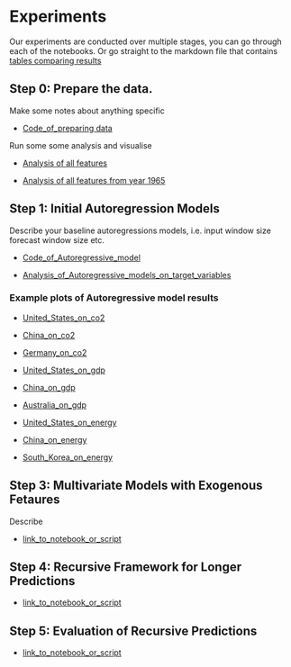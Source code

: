 # Experiments

Our experiments are conducted over multiple stages, you can go
through each of the notebooks. Or go straight to the markdown
file that contains [tables comparing results](../results/Summary.md)

## Step 0: Prepare the data.

Make some notes about anything specific

* [Code_of_preparing data](https://github.com/pinglainstitute/energy-gdp-emissions/blob/main/code/00_Prepare_data.ipynb)

Run some some analysis and visualise

* [Analysis of all features](https://github.com/pinglainstitute/energy-gdp-emissions/blob/main/results/feature_g20_analysis.md)

* [Analysis of all features from year 1965](https://github.com/pinglainstitute/energy-gdp-emissions/blob/main/results/feature_g20_start_year_analysis.md)

## Step 1: Initial Autoregression Models

Describe your baseline autoregressions models, i.e. input window size
forecast window size etc.

* [Code_of_Autoregressive_model](https://github.com/pinglainstitute/energy-gdp-emissions/blob/main/code/01_Autoregressive.ipynb)

* [Analysis_of_Autoregressive_models_on_target_variables](https://github.com/pinglainstitute/energy-gdp-emissions/blob/main/data/ar_summay.csv)

### Example plots of Autoregressive model results

* [United_States_on_co2](https://github.com/pinglainstitute/energy-gdp-emissions/blob/main/results/01_plots/United%20States_co2_comparison.png)
* [China_on_co2](https://github.com/pinglainstitute/energy-gdp-emissions/blob/main/results/01_plots/China_co2_comparison.png)
* [Germany_on_co2](https://github.com/pinglainstitute/energy-gdp-emissions/blob/main/results/01_plots/Germany_co2_comparison.png)

* [United_States_on_gdp](https://github.com/pinglainstitute/energy-gdp-emissions/blob/main/results/01_plots/United%20States_gdp_comparison.png)
* [China_on_gdp](https://github.com/pinglainstitute/energy-gdp-emissions/blob/main/results/01_plots/China_gdp_comparison.png)
* [Australia_on_gdp](https://github.com/pinglainstitute/energy-gdp-emissions/blob/main/results/01_plots/Australia_gdp_comparison.png)

* [United_States_on_energy](https://github.com/pinglainstitute/energy-gdp-emissions/blob/main/results/01_plots/United%20States_primary_energy_consumption_comparison.png)
* [China_on_energy](https://github.com/pinglainstitute/energy-gdp-emissions/blob/main/results/01_plots/China_primary_energy_consumption_comparison.png)
* [South_Korea_on_energy](https://github.com/pinglainstitute/energy-gdp-emissions/blob/main/results/01_plots/South%20Korea_primary_energy_consumption_comparison.png)

## Step 3: Multivariate Models with Exogenous Fetaures
 
Describe

* [link_to_notebook_or_script](03_Multivariate_Models.ipynb)


## Step 4: Recursive Framework for Longer Predictions


* [link_to_notebook_or_script](04_Recursive.ipynb)



## Step 5: Evaluation of Recursive Predictions


* [link_to_notebook_or_script](05_Evaluation.ipynb)





